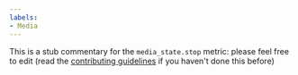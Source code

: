 ```yaml
---
labels:
- Media
---
```

This is a stub commentary for the `media_state.stop` metric: please feel free to edit (read the
[contributing guidelines](https://github.com/mozilla/glean-annotations/blob/main/CONTRIBUTING.md)
if you haven't done this before)
